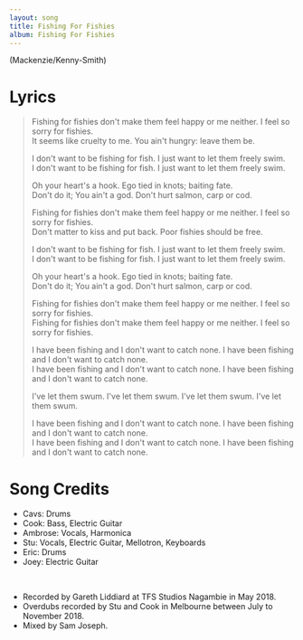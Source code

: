 ```yaml
---
layout: song
title: Fishing For Fishies
album: Fishing For Fishies
---
```


(Mackenzie/Kenny-Smith)

# Lyrics

> Fishing for fishies don't make them feel happy or me neither. I feel so sorry for fishies.  
> It seems like cruelty to me. You ain't hungry: leave them be.  
>  
> I don't want to be fishing for fish. I just want to let them freely swim.  
> I don't want to be fishing for fish. I just want to let them freely swim.  
>  
> Oh your heart's a hook. Ego tied in knots; baiting fate.  
> Don't do it; You ain't a god. Don't hurt salmon, carp or cod.  
>  
> Fishing for fishies don't make them feel happy or me neither. I feel so sorry for fishies.  
> Don't matter to kiss and put back. Poor fishies should be free.  
>  
> I don't want to be fishing for fish. I just want to let them freely swim.  
> I don't want to be fishing for fish. I just want to let them freely swim.  
>  
> Oh your heart's a hook. Ego tied in knots; baiting fate.  
> Don't do it; You ain't a god. Don't hurt salmon, carp or cod.  
>  
> Fishing for fishies don't make them feel happy or me neither. I feel so sorry for fishies.  
> Fishing for fishies don't make them feel happy or me neither. I feel so sorry for fishies.  
>  
> I have been fishing and I don't want to catch none. I have been fishing and I don't want to catch none.  
> I have been fishing and I don't want to catch none. I have been fishing and I don't want to catch none.  
>  
> I've let them swum. I've let them swum. I've let them swum. I've let them swum.  
>  
> I have been fishing and I don't want to catch none. I have been fishing and I don't want to catch none.  
> I have been fishing and I don't want to catch none. I have been fishing and I don't want to catch none.  

# Song Credits

* Cavs: Drums  
* Cook: Bass, Electric Guitar  
* Ambrose: Vocals, Harmonica  
* Stu: Vocals, Electric Guitar, Mellotron, Keyboards  
* Eric: Drums  
* Joey: Electric Guitar  
<br>

* Recorded by Gareth Liddiard at TFS Studios Nagambie in May 2018.  
* Overdubs recorded by Stu and Cook in Melbourne between July to November 2018.  
* Mixed by Sam Joseph.

